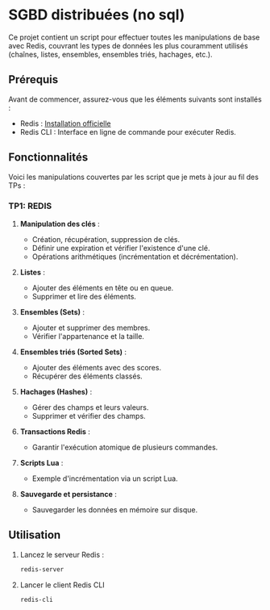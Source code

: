 # SGBD distribuées (no sql)

Ce projet contient un script pour effectuer toutes les manipulations de base avec Redis, couvrant les types de données les plus couramment utilisés (chaînes, listes, ensembles, ensembles triés, hachages, etc.).

## Prérequis

Avant de commencer, assurez-vous que les éléments suivants sont installés :

- Redis : [Installation officielle](https://redis.io/docs/getting-started/)
- Redis CLI : Interface en ligne de commande pour exécuter Redis.

## Fonctionnalités

Voici les manipulations couvertes par les script que je mets à jour au fil des TPs :

### TP1: REDIS

1. **Manipulation des clés** :
   - Création, récupération, suppression de clés.
   - Définir une expiration et vérifier l'existence d'une clé.
   - Opérations arithmétiques (incrémentation et décrémentation).

2. **Listes** :
   - Ajouter des éléments en tête ou en queue.
   - Supprimer et lire des éléments.

3. **Ensembles (Sets)** :
   - Ajouter et supprimer des membres.
   - Vérifier l'appartenance et la taille.

5. **Ensembles triés (Sorted Sets)** :
   - Ajouter des éléments avec des scores.
   - Récupérer des éléments classés.

6. **Hachages (Hashes)** :
   - Gérer des champs et leurs valeurs.
   - Supprimer et vérifier des champs.

7. **Transactions Redis** :
   - Garantir l'exécution atomique de plusieurs commandes.

8. **Scripts Lua** :
   - Exemple d'incrémentation via un script Lua.

9. **Sauvegarde et persistance** :
   - Sauvegarder les données en mémoire sur disque.

## Utilisation

1. Lancez le serveur Redis :
   ```bash
   redis-server
2. Lancer le client Redis CLI
   ```bash
   redis-cli
